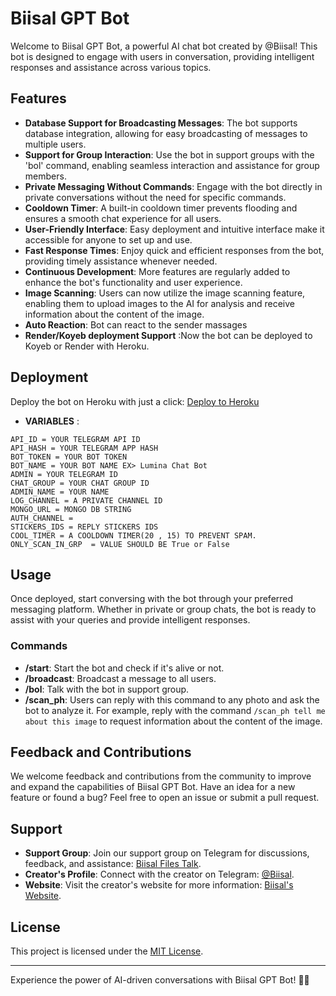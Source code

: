# Biisal GPT Bot

Welcome to Biisal GPT Bot, a powerful AI chat bot created by @Biisal! This bot is designed to engage with users in conversation, providing intelligent responses and assistance across various topics.

## Features

- **Database Support for Broadcasting Messages**: The bot supports database integration, allowing for easy broadcasting of messages to multiple users.
- **Support for Group Interaction**: Use the bot in support groups with the 'bol' command, enabling seamless interaction and assistance for group members.
- **Private Messaging Without Commands**: Engage with the bot directly in private conversations without the need for specific commands.
- **Cooldown Timer**: A built-in cooldown timer prevents flooding and ensures a smooth chat experience for all users.
- **User-Friendly Interface**: Easy deployment and intuitive interface make it accessible for anyone to set up and use.
- **Fast Response Times**: Enjoy quick and efficient responses from the bot, providing timely assistance whenever needed.
- **Continuous Development**: More features are regularly added to enhance the bot's functionality and user experience.
- **Image Scanning**: Users can now utilize the image scanning feature, enabling them to upload images to the AI for analysis and receive information about the content of the image.
- **Auto Reaction**: Bot can react to the sender massages
- **Render/Koyeb deployment Support** :Now the bot can be deployed to Koyeb or Render with Heroku.

## Deployment

Deploy the bot on Heroku with just a click: [Deploy to Heroku](https://heroku.com/deploy?template=https://github.com/atiiif/biisal-gpt-bot)

- **VARIABLES** :

```
API_ID = YOUR TELEGRAM API ID
API_HASH = YOUR TELEGRAM APP HASH
BOT_TOKEN = YOUR BOT TOKEN
BOT_NAME = YOUR BOT NAME EX> Lumina Chat Bot
ADMIN = YOUR TELEGRAM ID
CHAT_GROUP = YOUR CHAT GROUP ID
ADMIN_NAME = YOUR NAME
LOG_CHANNEL = A PRIVATE CHANNEL ID
MONGO_URL = MONGO DB STRING
AUTH_CHANNEL =
STICKERS_IDS = REPLY STICKERS IDS
COOL_TIMER = A COOLDOWN TIMER(20 , 15) TO PREVENT SPAM.
ONLY_SCAN_IN_GRP  = VALUE SHOULD BE True or False
```

## Usage

Once deployed, start conversing with the bot through your preferred messaging platform. Whether in private or group chats, the bot is ready to assist with your queries and provide intelligent responses.

### Commands

- **/start**: Start the bot and check if it's alive or not.
- **/broadcast**: Broadcast a message to all users.
- **/bol**: Talk with the bot in support group.
- **/scan_ph**: Users can reply with this command to any photo and ask the bot to analyze it. For example, reply with the command `/scan_ph tell me about this image` to request information about the content of the image.

## Feedback and Contributions

We welcome feedback and contributions from the community to improve and expand the capabilities of Biisal GPT Bot. Have an idea for a new feature or found a bug? Feel free to open an issue or submit a pull request.

## Support

- **Support Group**: Join our support group on Telegram for discussions, feedback, and assistance: [Biisal Files Talk](https://t.me/Bisal_Files_Talk).
- **Creator's Profile**: Connect with the creator on Telegram: [@Biisal](https://t.me/Biisal).
- **Website**: Visit the creator's website for more information: [Biisal's Website](https://bit.ly/bisal).

## License

This project is licensed under the [MIT License](LICENSE).

---

Experience the power of AI-driven conversations with Biisal GPT Bot! 🤖✨
